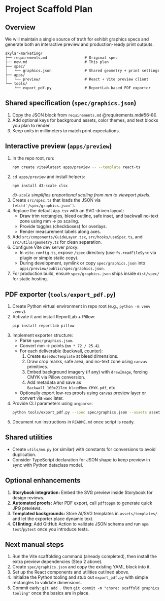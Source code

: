 # Project Scaffold Plan

## Overview
We will maintain a single source of truth for exhibit graphics specs and generate both an interactive preview and production-ready print outputs.

```
skylar-marketing/
├── requirements.md                 # Original spec
├── new.md                          # This plan
├── spec/
│   └── graphics.json               # Shared geometry + print settings
├── apps/
│   └── preview/                    # React + Vite preview client
└── tools/
    └── export_pdf.py               # ReportLab-based PDF exporter
```

## Shared specification (`spec/graphics.json`)
1. Copy the JSON block from `requirements.md` @requirements.md#56-80.
2. Add optional keys for background assets, color themes, and text blocks you plan to render.
3. Keep units in millimeters to match print expectations.

## Interactive preview (`apps/preview`)
1. In the repo root, run:
   ```bash
   npm create vite@latest apps/preview -- --template react-ts
   ```
2. `cd apps/preview` and install helpers:
   ```bash
   npm install d3-scale clsx
   ```
   *`d3-scale` simplifies proportional scaling from mm to viewport pixels.*
3. Create `src/spec.ts` that loads the JSON via `fetch('/spec/graphics.json')`.
4. Replace the default `App.tsx` with an SVG-driven layout:
   - Draw trim rectangles, bleed outline, safe inset, and backwall no-text zone using mm → px scaling.
   - Provide toggles (checkboxes) for overlays.
   - Render measurement labels along axes.
5. Add `src/components/GuideLayer.tsx`, `src/hooks/useSpec.ts`, and `src/utils/geometry.ts` for clean separation.
6. Configure Vite dev server proxy:
   - In `vite.config.ts`, expose `/spec` directory (use `fs.readFileSync` via plugin or simple static copy).
   - During development, symlink or copy `spec/graphics.json` into `apps/preview/public/spec/graphics.json`.
7. For production build, ensure `spec/graphics.json` ships inside `dist/spec/` for static hosting.

## PDF exporter (`tools/export_pdf.py`)
1. Create Python virtual environment in repo root (e.g., `python -m venv .venv`).
2. Activate it and install ReportLab + Pillow:
   ```bash
   pip install reportlab pillow
   ```
3. Implement exporter structure:
   - Parse `spec/graphics.json`.
   - Convert mm → points (`mm * 72 / 25.4`).
   - For each deliverable (backwall, counter):
     1. Create `BaseDocTemplate` at bleed dimensions.
     2. Draw crop marks, safe area, and no-text zone using `canvas` primitives.
     3. Embed background imagery (if any) with `drawImage`, forcing CMYK via Pillow conversion.
     4. Add metadata and save as `Backwall_100x217cm_bleed5mm_CMYK.pdf`, etc.
   - Optionally export low-res proofs using `canvas` preview layer or convert via `wand` later.
4. Provide CLI parameters using `argparse`:
   ```bash
   python tools/export_pdf.py --spec spec/graphics.json --assets assets/
   ```
5. Document run instructions in `README.md` once script is ready.

## Shared utilities
- Create `utils/mm.py` (or similar) with constants for conversions to avoid duplication.
- Consider TypeScript declaration for JSON shape to keep preview in sync with Python dataclass model.

## Optional enhancements
1. **Storybook integration:** Embed the SVG preview inside Storybook for design reviews.
2. **Automated proofs:** After PDF export, call `pdftoppm` to generate quick JPG previews.
3. **Templated backgrounds:** Store AI/SVG templates in `assets/templates/` and let the exporter place dynamic text.
4. **CI linting:** Add GitHub Action to validate JSON schema and run `npm test`/`pytest` once you introduce tests.

## Next manual steps
1. Run the Vite scaffolding command (already completed), then install the extra preview dependencies (Step 2 above).
2. Create `spec/graphics.json` and copy the existing YAML block into it.
3. Set up the React components and utilities outlined above.
4. Initialize the Python tooling and stub out `export_pdf.py` with simple rectangles to validate dimensions.
5. Commit early: `git add .` then `git commit -m "chore: scaffold graphics tooling"` once the basics are in place.
